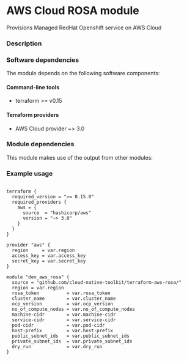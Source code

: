 # AWS Cloud ROSA module

Provisions Managed RedHat Openshift service on AWS Cloud
  

### Description

### Software dependencies

The module depends on the following software components:

#### Command-line tools

- terraform >= v0.15

#### Terraform providers

- AWS Cloud provider ~> 3.0

### Module dependencies

This module makes use of the output from other modules:

### Example usage

```hcl-terraform

terraform {
  required_version = ">= 0.15.0"
  required_providers {
    aws = {
      source  = "hashicorp/aws"
      version = "~> 3.0"
    }
  }
}

provider "aws" {
  region     = var.region
  access_key = var.access_key
  secret_key = var.secret_key
}

module "dev_aws_rosa" {
  source = "github.com/cloud-native-toolkit/terraform-aws-rosa/"
  region = var.region
  rosa_token          = var.rosa_token
  cluster_name        = var.cluster_name
  ocp_version         = var.ocp_version
  no_of_compute_nodes = var.no_of_compute_nodes
  machine-cidr        = var.machine-cidr
  service-cidr        = var.service-cidr
  pod-cidr            = var.pod-cidr
  host-prefix         = var.host-prefix
  public_subnet_ids   = var.public_subnet_ids
  private_subnet_ids  = var.private_subnet_ids
  dry_run             = var.dry_run
}

```
